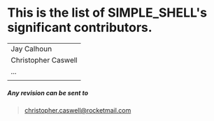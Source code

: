 # This is the list of SIMPLE_SHELL's significant contributors.

|       |
|-------------------|
|Jay Calhoun        |
|Christopher Caswell|
|...                |
|       |


##### Any revision can be sent to
>christopher.caswell@rocketmail.com